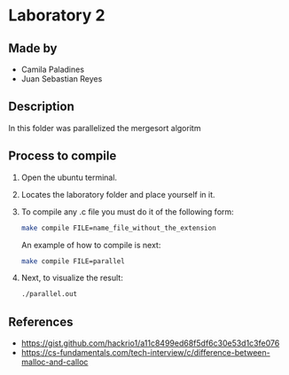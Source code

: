 # Laboratory 2

## Made by

- Camila Paladines
- Juan Sebastian Reyes

## Description

In this folder was parallelized the mergesort algoritm

## Process to compile

1. Open the ubuntu terminal.
2. Locates the laboratory folder and place yourself in it.
3. To compile any .c file you must do it of the following form:

    ```sh
    make compile FILE=name_file_without_the_extension
    ```
   An example of how to compile is next:

    ```sh
    make compile FILE=parallel
    ```
4. Next, to visualize the result:

    ```sh
    ./parallel.out
    ```


## References

- https://gist.github.com/hackrio1/a11c8499ed68f5df6c30e53d1c3fe076
- https://cs-fundamentals.com/tech-interview/c/difference-between-malloc-and-calloc